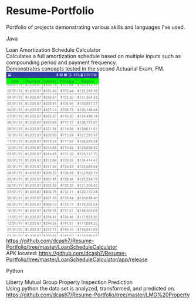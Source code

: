 # Resume-Portfolio
Portfolio of projects demonstrating various skills and languages I've used.

Java

Loan Amortization Schedule Calculator\
Calculates a full amortization schedule based on multiple inputs such as compounding period and payment frequency.\
Demonstrates concepts tested in the second Actuarial Exam, FM.\
![Loan App Screenshot](/Images/Screenshot_20181002-200906_LoanScheduleCalculator.jpg)\
https://github.com/dcash7/Resume-Portfolio/tree/master/LoanScheduleCalculator \
APK located: https://github.com/dcash7/Resume-Portfolio/tree/master/LoanScheduleCalculator/app/release


Python

Liberty Mutual Group Property Inspection Prediction\
Using python the data set is analyzed, transformed, and predicted on.\
https://github.com/dcash7/Resume-Portfolio/tree/master/LMG%20Property
